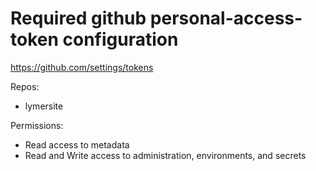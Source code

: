 # Required github personal-access-token configuration
https://github.com/settings/tokens

Repos:
  - lymersite

Permissions:
  - Read access to metadata
  - Read and Write access to administration, environments, and secrets
